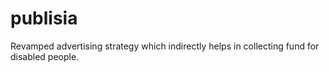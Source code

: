 # publisia
Revamped advertising strategy which indirectly helps in collecting fund for disabled people.
